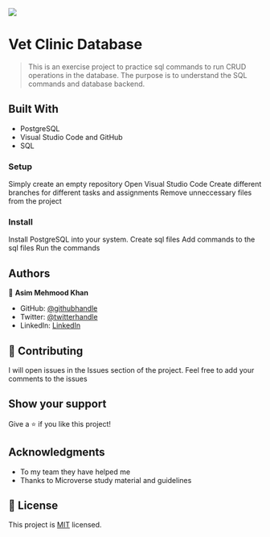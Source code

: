 ![](https://img.shields.io/badge/Microverse-blueviolet)

# Vet Clinic Database 

> This is an exercise project to practice sql commands to run CRUD operations in the database. The purpose is to understand the SQL commands and database backend. 


## Built With

- PostgreSQL
- Visual Studio Code and GitHub
- SQL 


### Setup
Simply create an empty repository
Open Visual Studio Code
Create different branches for different tasks and assignments
Remove unneccessary files from the project 


### Install
Install PostgreSQL into your system. 
Create sql files
Add commands to the sql files 
Run the commands

## Authors

👤 **Asim Mehmood Khan**

- GitHub: [@githubhandle](https://github.com/AsimKhan2019/)
- Twitter: [@twitterhandle](https://twitter.com/vtechbiz)
- LinkedIn: [LinkedIn](https://www.linkedin.com/in/asim-khan-9bbb4211/)

## 🤝 Contributing

I will open issues in the Issues section of the project. Feel free to add your comments to the issues

## Show your support

Give a ⭐️ if you like this project!

## Acknowledgments

- To my team they have helped me
- Thanks to Microverse study material and guidelines

## 📝 License

This project is [MIT](./MIT.md) licensed.
